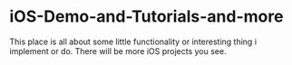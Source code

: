 # iOS-Demo-and-Tutorials-and-more
This place is all about some little functionality or interesting thing i implement or do. There will be more iOS projects you see.
